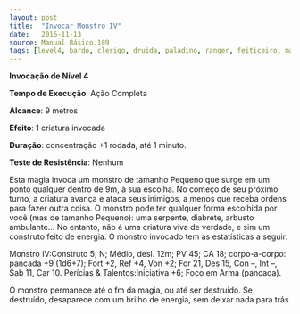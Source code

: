 ```yaml
---
layout: post
title:  "Invocar Monstro IV"
date:   2016-11-13
source: Manual Básico.189
tags: [level4, bardo, clerigo, druida, paladino, ranger, feiticeiro, mago, invocacao]
---
```


**Invocação de Nível 4**

**Tempo de Execução**: Ação Completa

**Alcance**: 9 metros

**Efeito**: 1 criatura invocada

**Duração**: concentração +1 rodada, até 1 minuto.

**Teste de Resistência**: Nenhum

Esta magia invoca um monstro de tamanho Pequeno que surge em um ponto qualquer dentro de 9m, à sua escolha. No começo de seu próximo turno, a criatura avança e ataca seus inimigos, a menos que receba ordens para fazer outra coisa. O monstro pode ter qualquer forma escolhida por você (mas de tamanho Pequeno): uma serpente, diabrete, arbusto ambulante… No entanto, não é uma criatura viva de verdade, e sim um construto feito de energia. O monstro invocado tem as estatísticas a seguir:

Monstro IV:Construto 5; N; Médio, desl. 12m; PV 45; CA 18; corpo-a-corpo: pancada +9 (1d6+7); Fort +2, Ref +4, Von +2; For 21, Des 15, Con –, Int –, Sab 11, Car 10. Perícias & Talentos:Iniciativa +6; Foco em Arma (pancada).

O monstro permanece até o fm da magia, ou até ser destruído. Se destruído, desaparece com um brilho de energia, sem deixar nada para trás